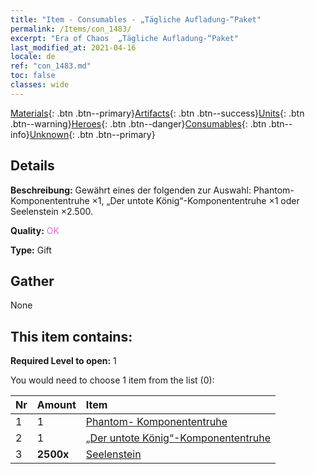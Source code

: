 ```yaml
---
title: "Item - Consumables - „Tägliche Aufladung-“Paket"
permalink: /Items/con_1483/
excerpt: "Era of Chaos  „Tägliche Aufladung-“Paket"
last_modified_at: 2021-04-16
locale: de
ref: "con_1483.md"
toc: false
classes: wide
---
```

 [Materials](/de/Items/){: .btn .btn--primary}[Artifacts](/de/Items/Artifacts/){: .btn .btn--success}[Units](/de/Items/Units/){: .btn .btn--warning}[Heroes](/de/Items/Heroes/){: .btn .btn--danger}[Consumables](/de/Items/Consumables/){: .btn .btn--info}[Unknown](/de/Items/Unknown/){: .btn .btn--primary}

## Details
 **Beschreibung:** Gewährt eines der folgenden zur Auswahl: Phantom-Komponententruhe ×1, „Der untote König“-Komponententruhe ×1 oder Seelenstein ×2.500.

 **Quality:** <span style="color: #DA70D6">OK</span>

 **Type:** Gift

## Gather

  None

## This item contains:

 **Required Level to open:** 1

 You would need to choose 1 item from the list (0):

  | Nr | Amount |     Item    |
  |:---|:-------|:------------|
  | 1 | 1 | [Phantom- Komponententruhe](/de/Items/con_1339/) |  | 
  | 2 | 1 | [„Der untote König“-Komponententruhe](/de/Items/con_1340/) |  | 
  | 3 |  **2500x** | [Seelenstein ](/de/Items/con_923/) |  | 
